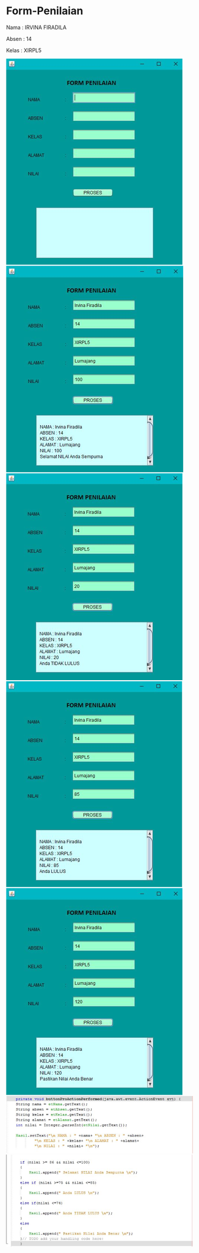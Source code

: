 # Form-Penilaian

Nama  : IRVINA FIRADILA

Absen : 14

Kelas : XIRPL5

![nilai.JPG](https://github.com/irvinafiradila/Form-Penilaian/blob/master/nilai.JPG)
![nilai2.JPG](https://github.com/irvinafiradila/Form-Penilaian/blob/master/nilai2.JPG)
![nilai3.JPG](https://github.com/irvinafiradila/Form-Penilaian/blob/master/nilai3.JPG)
![nilai4.JPG](https://github.com/irvinafiradila/Form-Penilaian/blob/master/nilai4.JPG)
![nilai7.JPG](https://github.com/irvinafiradila/Form-Penilaian/blob/master/nilai7.JPG)
![nilai5.JPG](https://github.com/irvinafiradila/Form-Penilaian/blob/master/nilai5.JPG)
![nilai6.JPG](https://github.com/irvinafiradila/Form-Penilaian/blob/master/nilai6.JPG)


